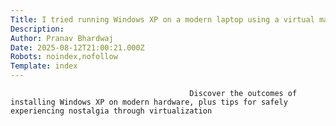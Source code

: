 ```yaml
---
Title: I tried running Windows XP on a modern laptop using a virtual machine, and it went great
Description: 
Author: Pranav Bhardwaj
Date: 2025-08-12T21:00:21.000Z
Robots: noindex,nofollow
Template: index
---
```


                                            Discover the outcomes of installing Windows XP on modern hardware, plus tips for safely experiencing nostalgia through virtualization
                                        